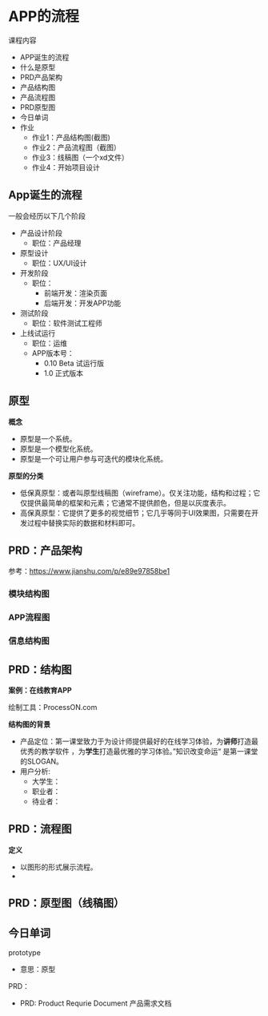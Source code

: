 # APP的流程

课程内容

- APP诞生的流程
- 什么是原型
- PRD产品架构
- 产品结构图
- 产品流程图
- PRD原型图
- 今日单词
- 作业
  - 作业1：产品结构图(截图)
  - 作业2：产品流程图（截图）
  - 作业3：线稿图（一个xd文件）
  - 作业4：开始项目设计





## App诞生的流程

一般会经历以下几个阶段

- 产品设计阶段
  - 职位：产品经理
- 原型设计
  - 职位：UX/UI设计
- 开发阶段
  - 职位：
    - 前端开发：渲染页面
    - 后端开发：开发APP功能
- 测试阶段
  - 职位：软件测试工程师
- 上线试运行
  - 职位：运维
  - APP版本号：
    - 0.10 Beta  试运行版
    - 1.0 正式版本

## 原型

**概念**

- 原型是一个系统。
- 原型是一个模型化系统。
- 原型是一个可让用户参与可迭代的模块化系统。

**原型的分类**

- 低保真原型：或者叫原型线稿图（wireframe）。仅关注功能，结构和过程；它仅提供最简单的框架和元素；它通常不提供颜色，但是以灰度表示。
- 高保真原型：它提供了更多的视觉细节；它几乎等同于UI效果图，只需要在开发过程中替换实际的数据和材料即可。

## PRD：产品架构

参考：https://www.jianshu.com/p/e89e97858be1

### 模块结构图

### APP流程图

### 信息结构图

## PRD：结构图

**案例：在线教育APP**

绘制工具：ProcessON.com

**结构图的背景**

- 产品定位：第一课堂致力于为设计师提供最好的在线学习体验，为**讲师**打造最优秀的教学软件 ，为**学生**打造最优雅的学习体验。”知识改变命运“ 是第一课堂的SLOGAN。
- 用户分析: 
  - 大学生：
  - 职业者：
  - 待业者：

## PRD：流程图

**定义**

- 以图形的形式展示流程。
- 

## PRD：原型图（线稿图）



### 



## 今日单词

prototype

- 意思：原型

PRD：

 - PRD: Product Requrie Document 产品需求文档

   